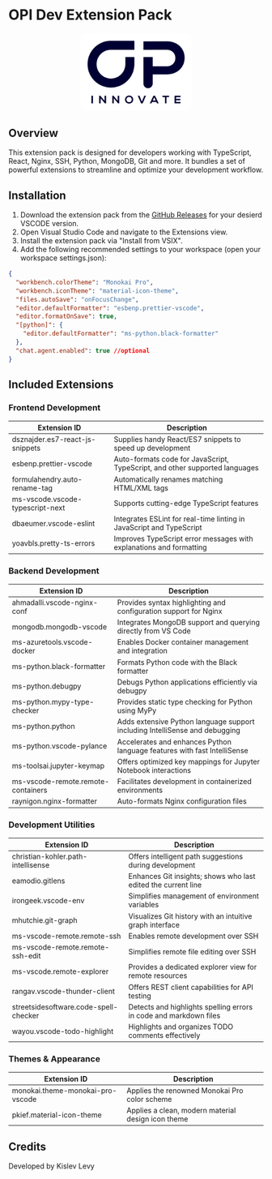 # OPI Dev Extension Pack

<div style="text-align: center; margin: 20px 0;">
  <img src="icon.png" alt="OPI Icon" width="200" style="background-color: white; padding: 10px; display: inline-block; border-radius: 10px;">
</div>

## Overview

This extension pack is designed for developers working with TypeScript, React, Nginx, SSH, Python, MongoDB, Git and more. It bundles a set of powerful extensions to streamline and optimize your development workflow.

## Installation

1. Download the extension pack from the [GitHub Releases](https://github.com/kislev-opi/opi-dev-extension-pack/releases/latest) for your desierd VSCODE version.
2. Open Visual Studio Code and navigate to the Extensions view.
3. Install the extension pack via "Install from VSIX".
4. Add the following recommended settings to your workspace (open your workspace settings.json):

```json
{
  "workbench.colorTheme": "Monokai Pro",
  "workbench.iconTheme": "material-icon-theme",
  "files.autoSave": "onFocusChange",
  "editor.defaultFormatter": "esbenp.prettier-vscode",
  "editor.formatOnSave": true,
  "[python]": {
    "editor.defaultFormatter": "ms-python.black-formatter"
  },
  "chat.agent.enabled": true //optional
}
```

## Included Extensions

### Frontend Development

| Extension ID                     | Description                                                                 |
| -------------------------------- | --------------------------------------------------------------------------- |
| dsznajder.es7-react-js-snippets  | Supplies handy React/ES7 snippets to speed up development                   |
| esbenp.prettier-vscode           | Auto-formats code for JavaScript, TypeScript, and other supported languages |
| formulahendry.auto-rename-tag    | Automatically renames matching HTML/XML tags                                |
| ms-vscode.vscode-typescript-next | Supports cutting-edge TypeScript features                                   |
| dbaeumer.vscode-eslint           | Integrates ESLint for real-time linting in JavaScript and TypeScript        |
| yoavbls.pretty-ts-errors         | Improves TypeScript error messages with explanations and formatting         |

### Backend Development

| Extension ID                       | Description                                                                 |
| ---------------------------------- | --------------------------------------------------------------------------- |
| ahmadalli.vscode-nginx-conf        | Provides syntax highlighting and configuration support for Nginx            |
| mongodb.mongodb-vscode             | Integrates MongoDB support and querying directly from VS Code               |
| ms-azuretools.vscode-docker        | Enables Docker container management and integration                         |
| ms-python.black-formatter          | Formats Python code with the Black formatter                                |
| ms-python.debugpy                  | Debugs Python applications efficiently via debugpy                          |
| ms-python.mypy-type-checker        | Provides static type checking for Python using MyPy                         |
| ms-python.python                   | Adds extensive Python language support including IntelliSense and debugging |
| ms-python.vscode-pylance           | Accelerates and enhances Python language features with fast IntelliSense    |
| ms-toolsai.jupyter-keymap          | Offers optimized key mappings for Jupyter Notebook interactions             |
| ms-vscode-remote.remote-containers | Facilitates development in containerized environments                       |
| raynigon.nginx-formatter           | Auto-formats Nginx configuration files                                      |

### Development Utilities

| Extension ID                          | Description                                                       |
| ------------------------------------- | ----------------------------------------------------------------- |
| christian-kohler.path-intellisense    | Offers intelligent path suggestions during development            |
| eamodio.gitlens                       | Enhances Git insights; shows who last edited the current line     |
| irongeek.vscode-env                   | Simplifies management of environment variables                    |
| mhutchie.git-graph                    | Visualizes Git history with an intuitive graph interface          |
| ms-vscode-remote.remote-ssh           | Enables remote development over SSH                               |
| ms-vscode-remote.remote-ssh-edit      | Simplifies remote file editing over SSH                           |
| ms-vscode.remote-explorer             | Provides a dedicated explorer view for remote resources           |
| rangav.vscode-thunder-client          | Offers REST client capabilities for API testing                   |
| streetsidesoftware.code-spell-checker | Detects and highlights spelling errors in code and markdown files |
| wayou.vscode-todo-highlight           | Highlights and organizes TODO comments effectively                |

### Themes & Appearance

| Extension ID                     | Description                                        |
| -------------------------------- | -------------------------------------------------- |
| monokai.theme-monokai-pro-vscode | Applies the renowned Monokai Pro color scheme      |
| pkief.material-icon-theme        | Applies a clean, modern material design icon theme |

## Credits

Developed by Kislev Levy

